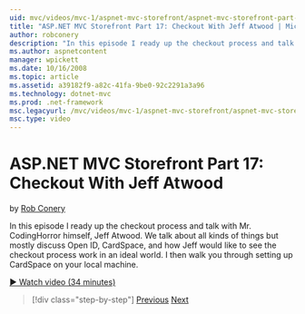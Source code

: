 ```yaml
---
uid: mvc/videos/mvc-1/aspnet-mvc-storefront/aspnet-mvc-storefront-part-17-checkout-with-jeff-atwood
title: "ASP.NET MVC Storefront Part 17: Checkout With Jeff Atwood | Microsoft Docs"
author: robconery
description: "In this episode I ready up the checkout process and talk with Mr. CodingHorror himself, Jeff Atwood. We talk about all kinds of things but mostly discuss Ope..."
ms.author: aspnetcontent
manager: wpickett
ms.date: 10/16/2008
ms.topic: article
ms.assetid: a39182f9-a82c-41fa-9be0-92c2291a3a96
ms.technology: dotnet-mvc
ms.prod: .net-framework
msc.legacyurl: /mvc/videos/mvc-1/aspnet-mvc-storefront/aspnet-mvc-storefront-part-17-checkout-with-jeff-atwood
msc.type: video
---
```

ASP.NET MVC Storefront Part 17: Checkout With Jeff Atwood
====================
by [Rob Conery](https://github.com/robconery)

In this episode I ready up the checkout process and talk with Mr. CodingHorror himself, Jeff Atwood. We talk about all kinds of things but mostly discuss Open ID, CardSpace, and how Jeff would like to see the checkout process work in an ideal world. I then walk you through setting up CardSpace on your local machine.

[&#9654; Watch video (34 minutes)](https://channel9.msdn.com/Blogs/ASP-NET-Site-Videos/aspnet-mvc-storefront-part-17-checkout-with-jeff-atwood)

>[!div class="step-by-step"]
[Previous](aspnet-mvc-storefront-part-16-membership-redo-with-openid.md)
[Next](aspnet-mvc-storefront-part-18-creating-an-experience.md)
